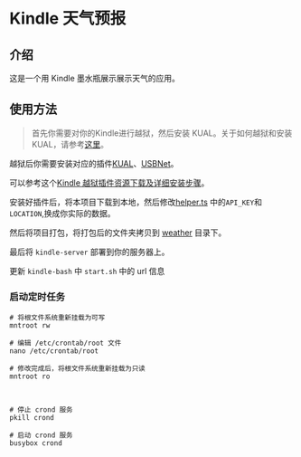 # Kindle 天气预报

## 介绍
这是一个用 Kindle 墨水瓶展示展示天气的应用。

## 使用方法
> 首先你需要对你的Kindle进行越狱，然后安装 KUAL。关于如何越狱和安装 KUAL，请参考[这里](https://bookfere.com/post/406.html)。

越狱后你需要安装对应的插件[KUAL](https://www.mobileread.com/forums/showthread.php?t=203326)、[USBNet](https://bookfere.com/post/406.html)。

可以参考这个[Kindle 越狱插件资源下载及详细安装步骤]([KUAL](https://www.mobileread.com/forums/showthread.php?t=203326))。

安装好插件后，将本项目下载到本地，然后修改[helper.ts](packages/kindle-dashboard/src/api/helper.ts)
中的`API_KEY`和`LOCATION`,换成你实际的数据。

然后将项目打包，将打包后的文件夹拷贝到 [weather](packages/kindle-server/weather) 目录下。

最后将 `kindle-server` 部署到你的服务器上。

更新 `kindle-bash` 中 `start.sh` 中的 url 信息

### 启动定时任务
```shell
# 将根文件系统重新挂载为可写
mntroot rw

# 编辑 /etc/crontab/root 文件
nano /etc/crontab/root

# 修改完成后，将根文件系统重新挂载为只读
mntroot ro



# 停止 crond 服务
pkill crond

# 启动 crond 服务
busybox crond
```
